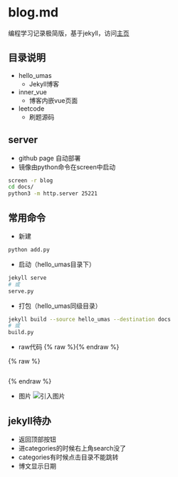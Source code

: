 # blog.md
编程学习记录极简版，基于jekyll，访问[主页](https://umas2023.github.io/)


## 目录说明

- hello_umas
  - Jekyll博客
- inner_vue
  - 博客内嵌vue页面
- leetcode
  - 刷题源码


## server

- github page 自动部署
- 镜像由python命令在screen中启动

```bash
screen -r blog
cd docs/
python3 -m http.server 25221
```


## 常用命令

- 新建
```bash
python add.py
```

- 启动（hello_umas目录下）
```bash
jekyll serve
# 或
serve.py
```

- 打包（hello_umas同级目录）
```bash
jekyll build --source hello_umas --destination docs
# 或
build.py
```

- raw代码
{% raw %}{% endraw %}

{% raw %}
```
```
{% endraw %}

- 图片
![引入图片]({{site.url}}/image/windows/2023-06-28-env_path/image_1.png)




## jekyll待办

- 返回顶部按钮
- 进categories的时候右上角search没了
- categories有时候点击目录不能跳转
- 博文显示日期













